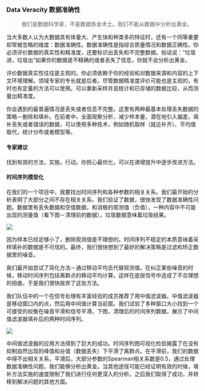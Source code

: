 ### Data Veracity 数据准确性

> 我们是数据科学家，不是数据炼金术士。我们不能从数据中分析出黄金。

当大多数人认为大数据具有体量大、产生快和种类多的特征时，还有一个同等重要却常被忽略的维度：数据准确性。数据准确性是指综合质量情况和数据正确性。你必须评价数据的真实性和精准度，还要标识出丢失和不完整数据。俗话说：“垃圾进，垃圾出”如果你的数据是不精确的或者丢失了信息，你就不会分析出黄金。

评价数据真实性往往是主观的。你必须依赖于你的经验和对数据来源和内容的上下文环境理解。领域专家的专长就是后者。尽管数据精准度评价可能也是主观的，有时也有定量的方法可以使用。可以重新采样并且统计和已存储的数据比较，从而测量出精准度。

你会遇到的最普遍情况是丢失或者信息不完整。这里有两种最基本处理丢失数据的策略－删除和填补。在前者中，全面观察分析，减少样本量，潜在地引入偏差，填补丢失或者错误的数据，可以使用多种技术，例如随机取样（就近补齐）、平均值取代，统计分布或者模型等。

#### 专家建议

找到有效的方法，实施，行动。你担心最优化，可以在递增提升中逐步改进方法。

#### 时间序列模型化

在我们的一个项目中，我要找出时间序列和各种参数的相关关系。我们最开始的分析表明了大部分之间不存在相关关系。我们验证了数据，很快发现了数据准确性问题。数据里有丢失数据和空值数据，和消极的观测值（负值），一种内容中不可能出现的测量值（看下图－清理前的数据）。垃圾数据意味着垃圾结果。 

![](http://i4.piimg.com/f84860262ead830f.png)

因为样本已经足够小了，删除观测值是不理想的。时间序列不稳定的本质意味着采样填补的数据是不可信的。最终，我们很快想到了最好的解决策略是过滤和矫正数据里的噪音。

我们最开始尝试了简化方法－通过移动平均去代替观测值。在纠正某些噪音的时候，移动时间序列包括离群点的移动平均计算。这样在底层信号中造成了不合理想的扭曲，于是我们很快放弃了这张方法。

我们队伍中的一个在信号处理有丰富经验的成员推荐了用中值滤波器。中值滤波器是移动窗口内的点，然后用中间值计算当前窗。我们试验了多种窗口大小找到一个可接受的权衡在噪音平滑和信号平滑。下图，清理后的时间序列数据，展示了中间值滤波器填补后的两种时间序列。

![](http://i4.piimg.com/7aaee8a5eb7dc935.png)

中间值滤波器的应用方法得到了巨大的成功。时间序列图可视化检验揭露了在没有抑制自然出现的峰值和谷值（数据丢失）下平滑了离群点。在平滑前，我们的数据中得不出相关关系，平滑后，大部分参数的Spearman相关系数是0.5，通过处理数据准确性问题，我们能够分析出黄金。当其他途径可能已经证明有效的时候，填补方法实施的速度限制了我们进行任何更深入的分析。之后我们取得了成功，并转移到解决问题的其他方面。